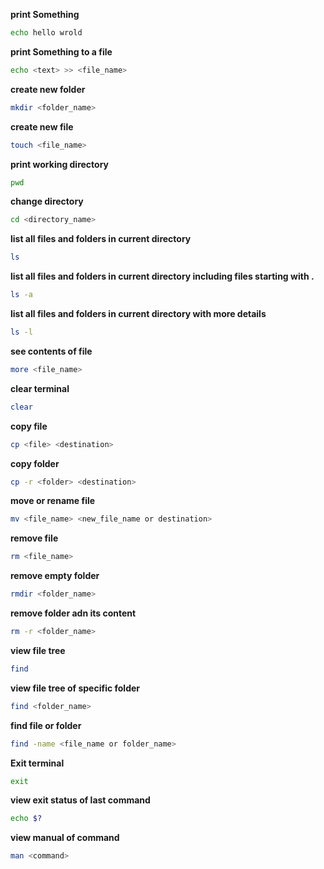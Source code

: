 **print Something**
```bash
echo hello wrold
```

**print Something to a file**
```bash
echo <text> >> <file_name>
```

**create new folder**
```bash
mkdir <folder_name>
```

**create new file**
```bash
touch <file_name>
```

**print working directory**
```bash
pwd
```

**change directory**
```bash
cd <directory_name>
```

**list all files and folders in current directory**
```bash
ls
```

**list all files and folders in current directory including files starting with .**
```bash
ls -a
```

**list all files and folders in current directory with more details**
```bash
ls -l
```

**see contents of file**
```bash
more <file_name>
```

**clear terminal**
```bash
clear
```

**copy file**
```bash
cp <file> <destination>
```

**copy folder**
```bash
cp -r <folder> <destination>
```

**move or rename file**
```bash
mv <file_name> <new_file_name or destination>
```

**remove file**
```bash
rm <file_name> 
```

**remove empty folder**
```bash
rmdir <folder_name> 
```

**remove folder adn its content**
```bash
rm -r <folder_name> 
```

**view file tree**
```bash
find 
```

**view file tree of specific folder**
```bash
find <folder_name>
```

**find file or folder**
```bash
find -name <file_name or folder_name>
```
**Exit terminal**
```bash
exit
```

**view exit status of last command**
```bash
echo $?
```

**view manual of command**
```bash
man <command>
```